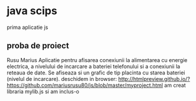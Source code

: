 # java scips
prima aplicatie js
## proba de proiect 

Rusu Marius
Aplicatie pentru afisarea conexiunii la alimentarea cu energie electrica, a nivelului de incarcare a 
bateriei telefonului si a conexiunii la reteaua de date. 
Se afiseaza si un grafic de tip placinta cu starea bateriei (nivelul de incarcare). 
deschidem in browser: 
http://htmlpreview.github.io/?https://github.com/mariusrusu80/js/blob/master/myproject.html
am creat libraria mylib.js si am inclus-o